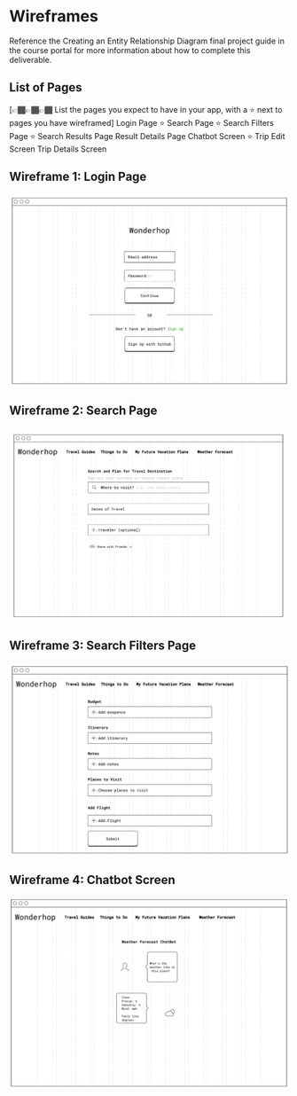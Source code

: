 # Wireframes

Reference the Creating an Entity Relationship Diagram final project guide in the course portal for more information about how to complete this deliverable.

## List of Pages

[👉🏾👉🏾👉🏾 List the pages you expect to have in your app, with a ⭐ next to pages you have wireframed]
Login Page ⭐
Search Page ⭐
Search Filters Page ⭐
Search Results Page
Result Details Page
Chatbot Screen ⭐
Trip Edit Screen
Trip Details Screen
## Wireframe 1: Login Page 

<img src="https://github.com/bmurdata/wonderhop/blob/main/images/loginPage.png"/>

## Wireframe 2: Search Page
<img src="https://github.com/bmurdata/wonderhop/blob/main/images/mainPage.png" />

## Wireframe 3: Search Filters Page 
<img src="https://github.com/bmurdata/wonderhop/blob/main/images/searchSscreen.png" />

## Wireframe 4: Chatbot Screen
<img src="https://github.com/bmurdata/wonderhop/blob/main/images/chatBotTalk.png" />
